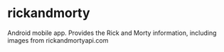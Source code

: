 # rickandmorty
Android mobile app.  Provides the Rick and Morty information, including images from rickandmortyapi.com
